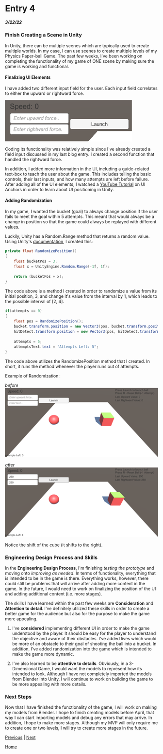 # Entry 4
##### 3/22/22

### Finish Creating a Scene in Unity

In Unity, there can be multiple scenes which are typically used to create multiple worlds. In my case, I can use scenes to create multiple levels of my Physics Paper-ball Game. The past few weeks, I've been working on completing the functionality of my game of ONE scene by making sure the game is working and functional.

#### Finalizing UI Elements

I have added two different input field for the user. Each input field correlates to either the upward or rightward force.

![Screenshot 1](images/entry04-4.png)

Coding its functionality was relatively simple since I've already created a field input discussed in my last blog entry. I created a second function that handled the rightward force.

In addition, I added more information in the UI, including a guide-related text-box to teach the user about the game. This includes telling the basic controls, their last inputs, and how many attempts are left before failure. After adding all of the UI elements, I watched a [YouTube Tutorial](https://www.youtube.com/watch?v=w3sMD-3OJro) on UI Anchors in order to learn about UI positioning in Unity.



#### Adding Randomization

In my game, I wanted the bucket (goal) to always change position if the user fails to meet the goal within 5 attempts. This meant that would always be a change in position so that the game could always be replayed with different values.

Luckily, Unity has a Random.Range method that returns a random value. Using Unity's [documentation](https://docs.unity3d.com/ScriptReference/Random.Range.html), I created this:

```c#
private float RandomizePosition()
{
    float bucketPos = 3;
    float x = UnityEngine.Random.Range(-1f, 1f);

    return (bucketPos + x);
}
```
The code above is a method I created in order to randomize a value from its initial position, 3, and change it's value from the interval by 1, which leads to the possible interval of [2, 4].


```c#
if(attempts == 0)
{
    float pos = RandomizePosition();
    bucket.transform.position = new Vector3(pos, bucket.transform.position.y, bucket.transform.position.z);
    hitDetect.transform.position = new Vector3(pos, hitDetect.transform.position.y, hitDetect.transform.position.z);

    attempts = 5;
    attemptsText.text = "Attempts Left: 5";
}

```

The code above utilizes the RandomizePosition method that I created. In short, it runs the method whenever the player runs out of attempts.

Example of Randomization:

*before*
![Screenshot 1](images/entry04-1.png)

*after*
![Screenshot 2](images/entry04-2.png)

Notice the shift of the cube (it shifts to the right).

### Engineering Design Process and Skills
In the **Engineering Design Process**, I'm finishing *testing the prototype* and moving onto *improving as needed*. In terms of functionality, everything that is intended to be in the game is there. Everything works, however, there could still be problems that will arrive after adding more content in the game. In the future, I would need to work on finalizing the position of the UI and adding additional content (i.e. more stages).

The skills I have learned within the past few weeks are **Consideration** and **Attention to detail**. I've definitely utilized these skills in order to create a better game for the audience but also for the purpose to make the game more appealing.

1. I've **considered** implementing different UI in order to make the game understood by the player. It should be easy for the player to understand the objective and aware of their obstacles. I've added lives which would be more of an obstacle to their goal of shooting the ball into a bucket. In addition, I've added randomization into the game which is intended to make the game more dynamic.

2. I've also learned to be **attentive to details**. Obviously, in a 3-Dimensional Game, I would want the models to represent how its intended to look. Although I have not completely imported the models from Blender into Unity, I will continue to work on building the game to be more appealing with more details.

### Next Steps

Now that I have finished the functionality of the game, I will work on making my models from Blender. I hope to finish creating models before April, that way I can start importing models and debug any errors that may arrive. In addition, I hope to make more stages. Although my MVP will only require me to create one or two levels, I will try to create more stages in the future.

[Previous](entry03.md) | [Next](entry05.md)

[Home](../README.md)